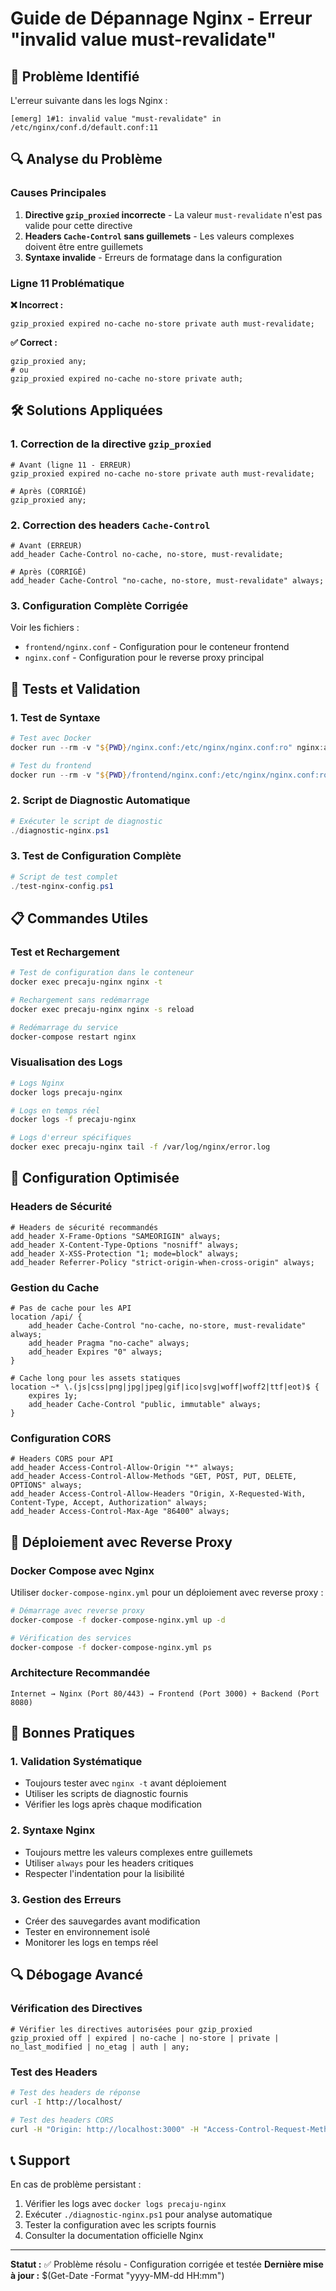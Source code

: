 # Guide de Dépannage Nginx - Erreur "invalid value must-revalidate"

## 🚨 Problème Identifié

L'erreur suivante dans les logs Nginx :

```
[emerg] 1#1: invalid value "must-revalidate" in /etc/nginx/conf.d/default.conf:11
```

## 🔍 Analyse du Problème

### Causes Principales

1. **Directive `gzip_proxied` incorrecte** - La valeur `must-revalidate` n'est pas valide pour cette directive
2. **Headers `Cache-Control` sans guillemets** - Les valeurs complexes doivent être entre guillemets
3. **Syntaxe invalide** - Erreurs de formatage dans la configuration

### Ligne 11 Problématique

**❌ Incorrect :**

```nginx
gzip_proxied expired no-cache no-store private auth must-revalidate;
```

**✅ Correct :**

```nginx
gzip_proxied any;
# ou
gzip_proxied expired no-cache no-store private auth;
```

## 🛠️ Solutions Appliquées

### 1. Correction de la directive `gzip_proxied`

```nginx
# Avant (ligne 11 - ERREUR)
gzip_proxied expired no-cache no-store private auth must-revalidate;

# Après (CORRIGÉ)
gzip_proxied any;
```

### 2. Correction des headers `Cache-Control`

```nginx
# Avant (ERREUR)
add_header Cache-Control no-cache, no-store, must-revalidate;

# Après (CORRIGÉ)
add_header Cache-Control "no-cache, no-store, must-revalidate" always;
```

### 3. Configuration Complète Corrigée

Voir les fichiers :

- `frontend/nginx.conf` - Configuration pour le conteneur frontend
- `nginx.conf` - Configuration pour le reverse proxy principal

## 🧪 Tests et Validation

### 1. Test de Syntaxe

```powershell
# Test avec Docker
docker run --rm -v "${PWD}/nginx.conf:/etc/nginx/nginx.conf:ro" nginx:alpine nginx -t

# Test du frontend
docker run --rm -v "${PWD}/frontend/nginx.conf:/etc/nginx/nginx.conf:ro" nginx:alpine nginx -t
```

### 2. Script de Diagnostic Automatique

```powershell
# Exécuter le script de diagnostic
./diagnostic-nginx.ps1
```

### 3. Test de Configuration Complète

```powershell
# Script de test complet
./test-nginx-config.ps1
```

## 📋 Commandes Utiles

### Test et Rechargement

```bash
# Test de configuration dans le conteneur
docker exec precaju-nginx nginx -t

# Rechargement sans redémarrage
docker exec precaju-nginx nginx -s reload

# Redémarrage du service
docker-compose restart nginx
```

### Visualisation des Logs

```bash
# Logs Nginx
docker logs precaju-nginx

# Logs en temps réel
docker logs -f precaju-nginx

# Logs d'erreur spécifiques
docker exec precaju-nginx tail -f /var/log/nginx/error.log
```

## 🔧 Configuration Optimisée

### Headers de Sécurité

```nginx
# Headers de sécurité recommandés
add_header X-Frame-Options "SAMEORIGIN" always;
add_header X-Content-Type-Options "nosniff" always;
add_header X-XSS-Protection "1; mode=block" always;
add_header Referrer-Policy "strict-origin-when-cross-origin" always;
```

### Gestion du Cache

```nginx
# Pas de cache pour les API
location /api/ {
    add_header Cache-Control "no-cache, no-store, must-revalidate" always;
    add_header Pragma "no-cache" always;
    add_header Expires "0" always;
}

# Cache long pour les assets statiques
location ~* \.(js|css|png|jpg|jpeg|gif|ico|svg|woff|woff2|ttf|eot)$ {
    expires 1y;
    add_header Cache-Control "public, immutable" always;
}
```

### Configuration CORS

```nginx
# Headers CORS pour API
add_header Access-Control-Allow-Origin "*" always;
add_header Access-Control-Allow-Methods "GET, POST, PUT, DELETE, OPTIONS" always;
add_header Access-Control-Allow-Headers "Origin, X-Requested-With, Content-Type, Accept, Authorization" always;
add_header Access-Control-Max-Age "86400" always;
```

## 🚀 Déploiement avec Reverse Proxy

### Docker Compose avec Nginx

Utiliser `docker-compose-nginx.yml` pour un déploiement avec reverse proxy :

```bash
# Démarrage avec reverse proxy
docker-compose -f docker-compose-nginx.yml up -d

# Vérification des services
docker-compose -f docker-compose-nginx.yml ps
```

### Architecture Recommandée

```
Internet → Nginx (Port 80/443) → Frontend (Port 3000) + Backend (Port 8080)
```

## 📝 Bonnes Pratiques

### 1. Validation Systématique

- Toujours tester avec `nginx -t` avant déploiement
- Utiliser les scripts de diagnostic fournis
- Vérifier les logs après chaque modification

### 2. Syntaxe Nginx

- Toujours mettre les valeurs complexes entre guillemets
- Utiliser `always` pour les headers critiques
- Respecter l'indentation pour la lisibilité

### 3. Gestion des Erreurs

- Créer des sauvegardes avant modification
- Tester en environnement isolé
- Monitorer les logs en temps réel

## 🔍 Débogage Avancé

### Vérification des Directives

```nginx
# Vérifier les directives autorisées pour gzip_proxied
gzip_proxied off | expired | no-cache | no-store | private | no_last_modified | no_etag | auth | any;
```

### Test des Headers

```bash
# Test des headers de réponse
curl -I http://localhost/

# Test des headers CORS
curl -H "Origin: http://localhost:3000" -H "Access-Control-Request-Method: POST" -X OPTIONS http://localhost/api/
```

## 📞 Support

En cas de problème persistant :

1. Vérifier les logs avec `docker logs precaju-nginx`
2. Exécuter `./diagnostic-nginx.ps1` pour analyse automatique
3. Tester la configuration avec les scripts fournis
4. Consulter la documentation officielle Nginx

---

**Statut :** ✅ Problème résolu - Configuration corrigée et testée
**Dernière mise à jour :** $(Get-Date -Format "yyyy-MM-dd HH:mm")





